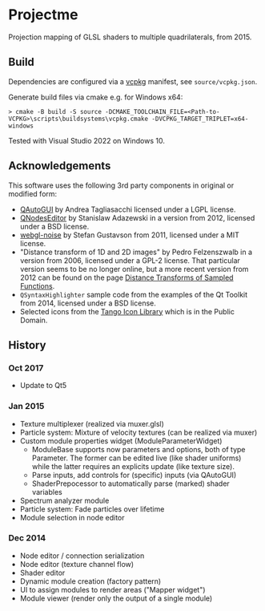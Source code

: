 # Projectme

Projection mapping of GLSL shaders to multiple quadrilaterals, from 2015.

## Build

Dependencies are configured via a [vcpkg](https://vcpkg.io/) manifest, see `source/vcpkg.json`.

Generate build files via cmake e.g. for Windows x64:
```
> cmake -B build -S source -DCMAKE_TOOLCHAIN_FILE=<Path-to-VCPKG>\scripts\buildsystems\vcpkg.cmake -DVCPKG_TARGET_TRIPLET=x64-windows
```

Tested with Visual Studio 2022 on Windows 10.

## Acknowledgements

This software uses the following 3rd party components in original or modified form:

- [QAutoGUI](https://code.google.com/p/qautogui/) by Andrea Tagliasacchi licensed under a LGPL license.
- [QNodesEditor](https://adared.ch/qnodeseditor-qt-nodesports-based-data-processing-flow-editor/)
  by Stanislaw Adazewski in a version from 2012, licensed under a BSD license.
- [webgl-noise](https://github.com/ashima/webgl-noise) by Stefan Gustavson from 2011, licensed under a MIT license.
- "Distance transform of 1D and 2D images" by Pedro Felzenszwalb in a version from 2006, licensed under a GPL-2 license.
  That particular version seems to be no longer online, but a more recent version 
  from 2012 can be found on the page [Distance Transforms of Sampled Functions](https://cs.brown.edu/people/pfelzens/dt/index.html).
- `QSyntaxHighlighter` sample code from the examples of the Qt Toolkit from 2014, licensed under a BSD license.
- Selected icons from the [Tango Icon Library](http://tango.freedesktop.org/Tango_Icon_Library) which is in the Public Domain. 

## History

### Oct 2017
* Update to Qt5

### Jan 2015
* Texture multiplexer (realized via muxer.glsl)
* Particle system: Mixture of velocity textures (can be realized via muxer)
* Custom module properties widget (ModuleParameterWidget)
	- ModuleBase supports now parameters and options, both of type Parameter.
	  The former can be edited live (like shader uniforms) while the latter 
	  requires an explicits update (like texture size).
	- Parse inputs, add controls for (specific) inputs (via QAutoGUI)
	- ShaderPrepocessor to automatically parse (marked) shader variables
* Spectrum analyzer module
* Particle system: Fade particles over lifetime
* Module selection in node editor

### Dec 2014
* Node editor / connection serialization
* Node editor (texture channel flow)
* Shader editor
* Dynamic module creation (factory pattern)
* UI to assign modules to render areas ("Mapper widget")
* Module viewer (render only the output of a single module)
